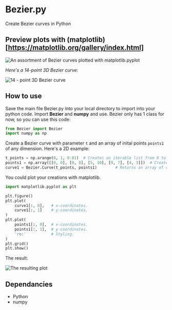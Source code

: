 # Bezier.py
Create Bezier curves in Python

## Preview plots with (matplotlib)[https://matplotlib.org/gallery/index.html]
![An assortment of Bezier curves plotted with matplotlib.pyplot](https://i.imgur.com/lAXdYWS.png)

_Here's a 14-point 3D Bezier curve:_  

![14 - point 3D Bezier curve](https://i.imgur.com/Yw2u2FX.gif)

## How to use
Save the main file Bezier.py into your local directory to import into your python code.
Import **Bezier** and **numpy** and use. Bezier only has 1 class for now, so you can use this code:

```Python
from Bezier import Bezier
import numpy as np
```
Create a Bezier curve with parameter `t` and an array of inital points `points1` of any dimension. Here's a 2D example:

```Python
t_points = np.arange(0, 1, 0.01)  # Creates an iterable list from 0 to 1.
points1 = np.array([[0, 0], [0, 8], [5, 10], [9, 7], [4, 3]])  # Creates an array of coordinates.
curve1 = Bezier.Curve(t_points, points1)		# Returns an array of coordinates.
```

You could plot your creations with matplotlib.

```Python
import matplotlib.pyplot as plt

plt.figure()
plt.plot(
	curve1[:, 0],   # x-coordinates.
	curve1[:, 1]    # y-coordinates.
)
plt.plot(
	points1[:, 0],  # x-coordinates.
	points1[:, 1],  # y-coordinates.
	'ro:'           # Styling.
)
plt.grid()
plt.show()
```
The result:

![The resulting plot](https://i.imgur.com/DWjxns7.png) 

## Dependancies
- Python
- numpy